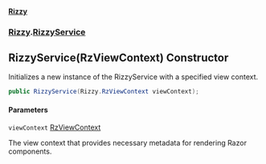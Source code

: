 #### [Rizzy](index 'index')
### [Rizzy](Rizzy 'Rizzy').[RizzyService](Rizzy.RizzyService 'Rizzy.RizzyService')

## RizzyService(RzViewContext) Constructor

Initializes a new instance of the RizzyService with a specified view context.

```csharp
public RizzyService(Rizzy.RzViewContext viewContext);
```
#### Parameters

<a name='Rizzy.RizzyService.RizzyService(Rizzy.RzViewContext).viewContext'></a>

`viewContext` [RzViewContext](Rizzy.RzViewContext 'Rizzy.RzViewContext')

The view context that provides necessary metadata for rendering Razor components.